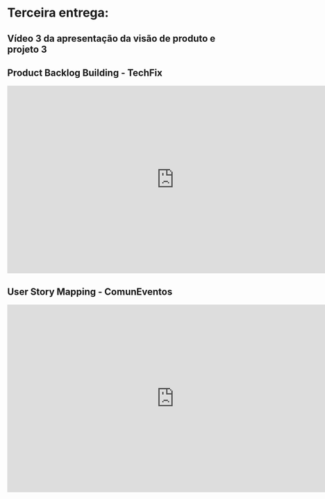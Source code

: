 # **Terceira entrega:**
## Vídeo 3 da apresentação da visão de produto e projeto 3

<!-- <iframe width="560" height="315" src="https://www.youtube.com/embed/3A__x95tTZM" frameborder="0" allowfullscreen></iframe> -->

## Product Backlog Building - TechFix

<iframe width="768" height="432" src="https://miro.com/app/live-embed/uXjVInp8zlQ=/?embedMode=view_only_without_ui&moveToViewport=-3123,-7999,6105,3324&embedId=243117769261" frameborder="0" scrolling="no" allow="fullscreen; clipboard-read; clipboard-write" allowfullscreen></iframe>

## User Story Mapping - ComunEventos

<iframe width="768" height="432" src="https://miro.com/app/live-embed/uXjVInpQKj4=/?embedMode=view_only_without_ui&moveToViewport=-3193,-2302,4166,2268&embedId=238208750994" frameborder="0" scrolling="no" allow="fullscreen; clipboard-read; clipboard-write" allowfullscreen></iframe>
